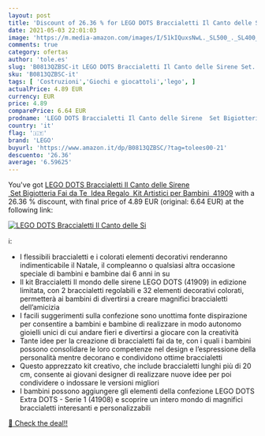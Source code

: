 ```yaml
---
layout: post
title: 'Discount of 26.36 % for LEGO DOTS Braccialetti Il Canto delle Si'
date: 2021-05-03 22:01:03
image: 'https://m.media-amazon.com/images/I/51kIQuxsNwL._SL500_._SL400_.jpg'
comments: true
category: ofertas
author: 'tole.es'
slug: 'B0813QZBSC-it LEGO DOTS Braccialetti Il Canto delle Sirene Set...'
sku: 'B0813QZBSC-it'
tags: [ 'Costruzioni','Giochi e giocattoli','lego', ]
actualPrice: 4.89 EUR
currency: EUR
price: 4.89
comparePrice: 6.64 EUR
prodname: 'LEGO DOTS Braccialetti Il Canto delle Sirene  Set Bigiotteria Fai da Te  Idea Regalo  Kit Artistici per Bambini  41909'
country: 'it'
flag: '🇮🇹'
brand: 'LEGO'
buyurl: 'https://www.amazon.it/dp/B0813QZBSC/?tag=tolees00-21'
descuento: '26.36'
average: '6.59625'
---
```


You've got [LEGO DOTS Braccialetti Il Canto delle Sirene  Set Bigiotteria Fai da Te  Idea Regalo  Kit Artistici per Bambini  41909](https://www.amazon.it/dp/B0813QZBSC/?tag=tolees00-21) with a  26.36 % discount, with final price of 4.89 EUR (original: 6.64 EUR) at the following link:

[![LEGO DOTS Braccialetti Il Canto delle Si](https://m.media-amazon.com/images/I/51kIQuxsNwL._SL500_._SL400_.jpg)](https://www.amazon.it/dp/B0813QZBSC/?tag=tolees00-21)

ℹ️:

- I flessibili braccialetti e i colorati elementi decorativi renderanno indimenticabile il Natale, il compleanno o qualsiasi altra occasione speciale di bambini e bambine dai 6 anni in su
- Il kit Braccialetti Il mondo delle sirene LEGO DOTS (41909) in edizione limitata, con 2 braccialetti regolabili e 32 elementi decorativi colorati, permetterà ai bambini di divertirsi a creare magnifici braccialetti dell’amicizia
- I facili suggerimenti sulla confezione sono unottima fonte dispirazione per consentire a bambini e bambine di realizzare in modo autonomo gioielli unici di cui andare fieri e divertirsi a giocare con la creatività
- Tante idee per la creazione di braccialetti fai da te, con i quali i bambini possono consolidare le loro competenze nel design e l’espressione della personalità mentre decorano e condividono ottime braccialetti
- Questo apprezzato kit creativo, che include braccialetti lunghi più di 20 cm, consente ai giovani designer di realizzare nuove idee per poi condividere o indossare le versioni migliori
- I bambini possono aggiungere gli elementi della confezione LEGO DOTS Extra DOTS - Serie 1 (41908) e scoprire un intero mondo di magnifici braccialetti interesanti e personalizzabili

[🛒 Check the deal!!](https://www.amazon.it/dp/B0813QZBSC/?tag=tolees00-21)
